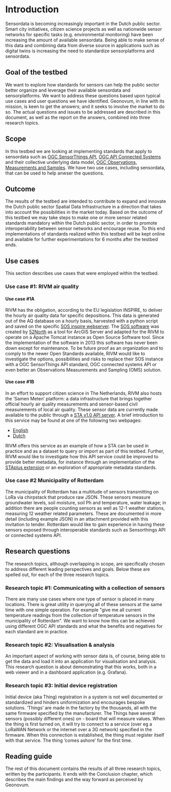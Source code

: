 # Introduction

Sensordata is becoming increasingly important in the Dutch public sector. Smart city initiatives, citizen
science projects as well as nationwide sensor networks for specific tasks (e.g. environmental monitoring)
have been increasing the amount of available sensordata. Being able to make sense of this data and
combining data from diverse source in applications such as digital twins is increasing the need to standardize
sensorplatforms and sensordata. 

## Goal of the testbed

We want to explore how standards for sensors can help the public sector better organize and leverage their
available sensordata and sensorplatforms.
We want to address these questions based upon typical use cases and user questions we have identified.
Geonovum, in line with its mission, is keen to get the answers; and it seeks to involve the market to do so.
The actual questions and issues to be addressed are described in this document, as well as the report on the answers, combined into three research topics.

## Scope

In this testbed we are looking at implementing standards that apply to sensordata such as [OGC SensorThings API](https://ogcapi.ogc.org/sensorthings/), [OGC API Connected Systems](https://ogcapi.ogc.org/connectedsystems/) and their collective underlying data model, [OGC Observations, Measurements and Samples](https://www.ogc.org/standards/om/). We have two use cases, including sensordata, that can be used to help anwser the questions.

## Outcome

The results of the testbed are intended to contribute to expand and innovate the Dutch public sector Spatial
Data Infrastructure in a direction that takes into account the possibilities in the market today. Based on the
outcome of this testbed we may take steps to make one or more sensor related standards mandatory within
the Dutch public sector, in order to promote interoperability between sensor networks and encourage reuse.
To this end implementations of standards realized within this testbed will be kept online and available for
further experimentations for 6 months after the testbed ends.

## Use cases
This section describes use cases that were employed within the testbed.

### Use case #1: RIVM air quality 

#### Use case #1A

RIVM has the obligation, according to the EU legislation INSPIRE, to deliver the hourly air quality data for
specific depositions. This data is generated out of the AQ database on a hourly basis, harvested with a
python script and saved on the specific [SOS inspire webserver](https://inspire.rivm.nl/sos/eaq/#map). 
The [SOS software](https://github.com/52North/SOS/) was created by [52North](https://52north.org/) as a tool for ArcGIS Server and adapted for the RIVM
to operate on a Apache Tomcat instance as Open Source Software tool.
Since the implementation of the software in 2013 this software has never been down except for maintenance.
To be future proof as an organization and to comply to the newer Open Standards available, RIVM
would like to investigate the options, possibilities and risks to replace their SOS instance with a OGC
SensorThings API standard, OGC connected systems API or even better an Observations Measurements and
Sampling (OMS) solution.

#### Use case #1B

In an effort to support citizen science in The Netherlands, RIVM also hosts the ‘Samen Meten’ platform: a
data infrastructure that brings together official hourly air quality measurements and sensor-based civil
measurements of local air quality. These sensor data are currently made available to the public through a
[STA v1.0 API server](https://api-samenmeten.rivm.nl/v1.0). A brief introduction to this service may be
found at one of the following two webpages:
- [English](https://www.samenmeten.nl/international/API)
- [Dutch](https://www.samenmeten.nl/dataportaal/api-application-programming-interface)

RIVM offers this service as an example of how a STA can be used in practice and as a dataset to query or import
as part of this testbed. Further, RIVM would like to investigate how this API service could be improved to
provide better metadata, for instance through an implementation of the [STAplus extension](https://docs.ogc.org/is/22-022r1/22-022r1.html) or an exploration of appropriate metadata standards.

### Use case #2 Municipality of Rotterdam

The municipality of Rotterdam has a multitude of sensors transmitting on LoRa via chirpstack that produce
raw JSON. These sensors measure groundwater levels, soil moisture, soil Ph and temperature, water leakage;
in addition there are people counting sensors as well as 12-1 weather stations, measuring 12 weather
related parameters. These are documented in more detail (including example JSON) in an attachment
provided with this invitation to tender. Rotterdam would like to gain experience in having these sensors exposed through interoperable standards such
as Sensorthings API or connected systems API. 

## Research questions

The research topics, although overlapping in scope, are specifically chosen to address different leading
perspectives and goals. Below these are spelled out, for each of the three research topics.

### Research topic #1: Communicating with a collection of sensors

There are many use cases where one type of sensor is placed in many locations. There is great utility in
querying all of these sensors at the same time with one simple operation. For example "give me all current
temperature readings from the collection of temperature sensors in the municipality of Rotterdam". We want
to know how this can be achieved using different OGC API standards and what the benefits and negatives
for each standard are in practice.


### Research topic #2: Visualisation & analysis

An important aspect of working with sensor data is, of course, being able to get the data and load it into an
application for visualisation and analysis. This research question is about demonstrating that this works,
both in a web viewer and in a dashboard application (e.g. Grafana).

### Research topic #3: Initial device registration

Initial device (aka Thing) registration in a system is not well documented or standardized and hinders
uniformization and encourages bespoke solutions.
‘Things’ are made in the factory by the thousands, all with the same firmware specified by the manufacturer.
The Things have several sensors (possibly different ones) on - board that will measure values. When the
thing is first turned on, it will try to connect to a service (over eg a LoRaWAN Network or the internet over
a 3G network) specified in the firmware.
When this connection is established, the thing must register itself with that service. The thing ‘comes ashore’
for the first time.

## Reading guide
The rest of this document contains the results of all three research topics, written by the participants. It ends with the Conclusion chapter, which describes the main findings and the way forward as perceived by Geonovum.